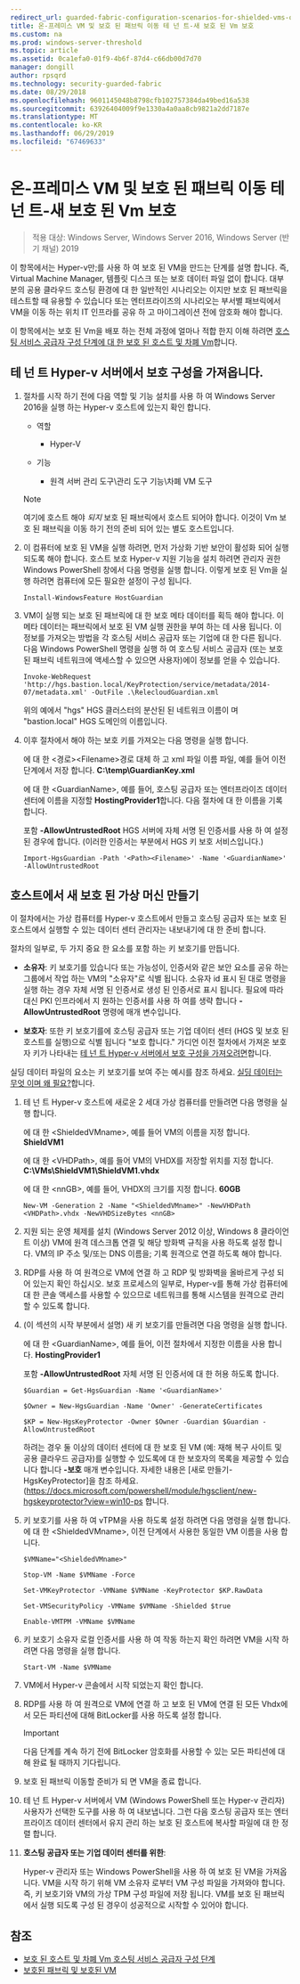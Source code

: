 ```yaml
---
redirect_url: guarded-fabric-configuration-scenarios-for-shielded-vms-overview.md
title: 온-프레미스 VM 및 보호 된 패브릭 이동 테 넌 트-새 보호 된 Vm 보호
ms.custom: na
ms.prod: windows-server-threshold
ms.topic: article
ms.assetid: 0ca1efa0-01f9-4b6f-87d4-c66db00d7d70
manager: dongill
author: rpsqrd
ms.technology: security-guarded-fabric
ms.date: 08/29/2018
ms.openlocfilehash: 9601145048b8798cfb102757384da49bed16a538
ms.sourcegitcommit: 63926404009f9e1330a4a0aa8cb9821a2dd7187e
ms.translationtype: MT
ms.contentlocale: ko-KR
ms.lasthandoff: 06/29/2019
ms.locfileid: "67469633"
---
```

# <a name="shielded-vms-for-tenants---creating-a-new-shielded-vm-on-premises-and-moving-it-to-a-guarded-fabric"></a>온-프레미스 VM 및 보호 된 패브릭 이동 테 넌 트-새 보호 된 Vm 보호

>적용 대상: Windows Server, Windows Server 2016, Windows Server (반기 채널) 2019

이 항목에서는 Hyper-v만;를 사용 하 여 보호 된 VM을 만드는 단계를 설명 합니다. 즉, Virtual Machine Manager, 템플릿 디스크 또는 보호 데이터 파일 없이 합니다. 대부분의 공용 클라우드 호스팅 환경에 대 한 일반적인 시나리오는 이지만 보호 된 패브릭을 테스트할 때 유용할 수 있습니다 또는 엔터프라이즈의 시나리오는 부서별 패브릭에서 VM을 이동 하는 위치 IT 인프라를 공유 하 고 마이그레이션 전에 암호화 해야 합니다.

이 항목에서는 보호 된 Vm을 배포 하는 전체 과정에 얼마나 적합 한지 이해 하려면 [호스팅 서비스 공급자 구성 단계에 대 한 보호 된 호스트 및 차폐 Vm](guarded-fabric-configuration-scenarios-for-shielded-vms-overview.md)합니다.

## <a name="import-the-guardian-configuration-on-the-tenant-hyper-v-server"></a>테 넌 트 Hyper-v 서버에서 보호 구성을 가져옵니다.

1.  절차를 시작 하기 전에 다음 역할 및 기능 설치를 사용 하 여 Windows Server 2016을 실행 하는 Hyper-v 호스트에 있는지 확인 합니다.

    - 역할

        - Hyper-V

    - 기능

        - 원격 서버 관리 도구\\관리 도구 기능\\차폐 VM 도구

    > [!NOTE]
    > 여기에 호스트 해야 *되지* 보호 된 패브릭에서 호스트 되어야 합니다. 이것이 Vm 보호 된 패브릭을 이동 하기 전의 준비 되어 있는 별도 호스트입니다.

2.  이 컴퓨터에 보호 된 VM을 실행 하려면, 먼저 가상화 기반 보안이 활성화 되어 실행 되도록 해야 합니다. 호스트 보호 Hyper-v 지원 기능을 설치 하려면 관리자 권한 Windows PowerShell 창에서 다음 명령을 실행 합니다. 이렇게 보호 된 Vm을 실행 하려면 컴퓨터에 모든 필요한 설정이 구성 됩니다.

        Install-WindowsFeature HostGuardian

3.  VM이 실행 되는 보호 된 패브릭에 대 한 보호 메타 데이터를 획득 해야 합니다. 이 메타 데이터는 패브릭에서 보호 된 VM 실행 권한을 부여 하는 데 사용 됩니다. 이 정보를 가져오는 방법을 각 호스팅 서비스 공급자 또는 기업에 대 한 다른 됩니다. 다음 Windows PowerShell 명령을 실행 하 여 호스팅 서비스 공급자 (또는 보호 된 패브릭 네트워크에 액세스할 수 있으면 사용자)에이 정보를 얻을 수 있습니다.

        Invoke-WebRequest 'http://hgs.bastion.local/KeyProtection/service/metadata/2014-07/metadata.xml' -OutFile .\RelecloudGuardian.xml

    위의 예에서 "hgs" HGS 클러스터의 분산된 된 네트워크 이름이 며 "bastion.local" HGS 도메인의 이름입니다.

4.  이후 절차에서 해야 하는 보호 키를 가져오는 다음 명령을 실행 합니다.

    에 대 한 &lt;경로&gt;&lt;Filename&gt;경로 대체 하 고 xml 파일 이름 파일, 예를 들어 이전 단계에서 저장 합니다. **C:\\temp\\GuardianKey.xml**

    에 대 한 &lt;GuardianName&gt;, 예를 들어, 호스팅 공급자 또는 엔터프라이즈 데이터 센터에 이름을 지정할 **HostingProvider1**합니다. 다음 절차에 대 한 이름을 기록 합니다.

    포함 **-AllowUntrustedRoot** HGS 서버에 자체 서명 된 인증서를 사용 하 여 설정 된 경우에 합니다. (이러한 인증서는 부분에서 HGS 키 보호 서비스입니다.)

        Import-HgsGuardian -Path '<Path><Filename>' -Name '<GuardianName>' -AllowUntrustedRoot

## <a name="create-a-new-shielded-virtual-machine-on-the-host"></a>호스트에서 새 보호 된 가상 머신 만들기

이 절차에서는 가상 컴퓨터를 Hyper-v 호스트에서 만들고 호스팅 공급자 또는 보호 된 호스트에서 실행할 수 있는 데이터 센터 관리자는 내보내기에 대 한 준비 합니다.

절차의 일부로, 두 가지 중요 한 요소를 포함 하는 키 보호기를 만듭니다.

-   **소유자**: 키 보호기를 있습니다 또는 가능성이, 인증서와 같은 보안 요소를 공유 하는 그룹에서 작업 하는 VM의 "소유자"로 식별 됩니다. 소유자 id 표시 된 대로 명령을 실행 하는 경우 자체 서명 된 인증서로 생성 된 인증서로 표시 됩니다. 필요에 따라 대신 PKI 인프라에서 지 원하는 인증서를 사용 하 여를 생략 합니다 **-AllowUntrustedRoot** 명령에 매개 변수입니다.

-   **보호자**: 또한 키 보호기를에 호스팅 공급자 또는 기업 데이터 센터 (HGS 및 보호 된 호스트를 실행)으로 식별 됩니다 "보호 합니다." 가디언 이전 절차에서 가져온 보호자 키가 나타내는 [테 넌 트 Hyper-v 서버에서 보호 구성을 가져오려면](#import-the-guardian-configuration-on-the-tenant-hyper-v-server)합니다.

실딩 데이터 파일의 요소는 키 보호기를 보여 주는 예시를 참조 하세요. [실딩 데이터는 무엇 이며 왜 필요?](guarded-fabric-and-shielded-vms.md#what-is-shielding-data-and-why-is-it-necessary)합니다.

1. 테 넌 트 Hyper-v 호스트에 새로운 2 세대 가상 컴퓨터를 만들려면 다음 명령을 실행 합니다.

   에 대 한 &lt;ShieldedVMname&gt;, 예를 들어 VM의 이름을 지정 합니다. **ShieldVM1**
    
   에 대 한 &lt;VHDPath&gt;, 예를 들어 VM의 VHDX를 저장할 위치를 지정 합니다. **C:\\VMs\\ShieldVM1\\ShieldVM1.vhdx**
    
   에 대 한 &lt;nnGB&gt;, 예를 들어, VHDX의 크기를 지정 합니다. **60GB**

       New-VM -Generation 2 -Name "<ShieldedVMname>" -NewVHDPath <VHDPath>.vhdx -NewVHDSizeBytes <nnGB>

2. 지원 되는 운영 체제를 설치 (Windows Server 2012 이상, Windows 8 클라이언트 이상) VM에 원격 데스크톱 연결 및 해당 방화벽 규칙을 사용 하도록 설정 합니다. VM의 IP 주소 및/또는 DNS 이름을; 기록 원격으로 연결 하도록 해야 합니다.

3. RDP를 사용 하 여 원격으로 VM에 연결 하 고 RDP 및 방화벽을 올바르게 구성 되어 있는지 확인 하십시오. 보호 프로세스의 일부로, Hyper-v를 통해 가상 컴퓨터에 대 한 콘솔 액세스를 사용할 수 있으므로 네트워크를 통해 시스템을 원격으로 관리할 수 있도록 합니다.

4. (이 섹션의 시작 부분에서 설명) 새 키 보호기를 만들려면 다음 명령을 실행 합니다.

   에 대 한 &lt;GuardianName&gt;, 예를 들어, 이전 절차에서 지정한 이름을 사용 합니다. **HostingProvider1**

   포함 **-AllowUntrustedRoot** 자체 서명 된 인증서에 대 한 허용 하도록 합니다.

       $Guardian = Get-HgsGuardian -Name '<GuardianName>'

       $Owner = New-HgsGuardian -Name 'Owner' -GenerateCertificates

       $KP = New-HgsKeyProtector -Owner $Owner -Guardian $Guardian -AllowUntrustedRoot

   하려는 경우 둘 이상의 데이터 센터에 대 한 보호 된 VM (예: 재해 복구 사이트 및 공용 클라우드 공급자)를 실행할 수 있도록에 대 한 보호자의 목록을 제공할 수 있습니다 합니다 **-보호** 매개 변수입니다. 자세한 내용은 [새로 만들기-HgsKeyProtector]을 참조 하세요. (https://docs.microsoft.com/powershell/module/hgsclient/new-hgskeyprotector?view=win10-ps 합니다.

5. 키 보호기를 사용 하 여 vTPM을 사용 하도록 설정 하려면 다음 명령을 실행 합니다. 에 대 한 &lt;ShieldedVMname&gt;, 이전 단계에서 사용한 동일한 VM 이름을 사용 합니다.

       $VMName="<ShieldedVMname>"

       Stop-VM -Name $VMName -Force

       Set-VMKeyProtector -VMName $VMName -KeyProtector $KP.RawData

       Set-VMSecurityPolicy -VMName $VMName -Shielded $true

       Enable-VMTPM -VMName $VMName

6. 키 보호기 소유자 로컬 인증서를 사용 하 여 작동 하는지 확인 하려면 VM을 시작 하려면 다음 명령을 실행 합니다.

       Start-VM -Name $VMName

7. VM에서 Hyper-v 콘솔에서 시작 되었는지 확인 합니다.

8. RDP를 사용 하 여 원격으로 VM에 연결 하 고 보호 된 VM에 연결 된 모든 Vhdx에서 모든 파티션에 대해 BitLocker를 사용 하도록 설정 합니다.

   > [!IMPORTANT]
   > 다음 단계를 계속 하기 전에 BitLocker 암호화를 사용할 수 있는 모든 파티션에 대해 완료 될 때까지 기다립니다.

9. 보호 된 패브릭 이동할 준비가 되 면 VM을 종료 합니다.

10. 테 넌 트 Hyper-v 서버에서 VM (Windows PowerShell 또는 Hyper-v 관리자) 사용자가 선택한 도구를 사용 하 여 내보냅니다. 그런 다음 호스팅 공급자 또는 엔터프라이즈 데이터 센터에서 유지 관리 하는 보호 된 호스트에 복사할 파일에 대 한 정렬 합니다.

11. **호스팅 공급자 또는 기업 데이터 센터를 위한**:

    Hyper-v 관리자 또는 Windows PowerShell을 사용 하 여 보호 된 VM을 가져옵니다. VM을 시작 하기 위해 VM 소유자 로부터 VM 구성 파일을 가져와야 합니다. 즉, 키 보호기와 VM의 가상 TPM 구성 파일에 저장 됩니다. VM를 보호 된 패브릭에서 실행 되도록 구성 된 경우이 성공적으로 시작할 수 있어야 합니다.

## <a name="see-also"></a>참조

- [보호 된 호스트 및 차폐 Vm 호스팅 서비스 공급자 구성 단계](guarded-fabric-configuration-scenarios-for-shielded-vms-overview.md)
- [보호된 패브릭 및 보호된 VM](guarded-fabric-and-shielded-vms-top-node.md)
